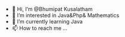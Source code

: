 - 👋 Hi, I’m @Bhumipat Kusalatham
- 👀 I’m interested in Java&Php& Mathematics
- 🌱 I’m currently learning Java
- 📫 How to reach me ...

<!---
OverCatX/OverCatX is a ✨ special ✨ repository because its `README.md` (this file) appears on your GitHub profile.
You can click the Preview link to take a look at your changes.
--->
